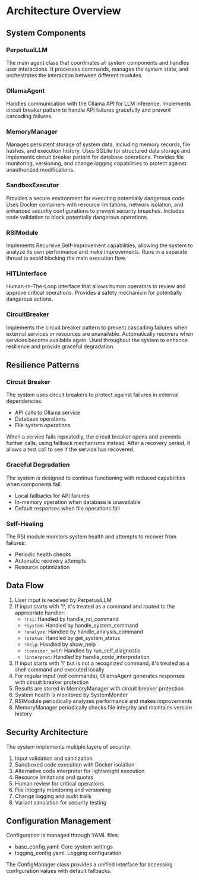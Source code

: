 # Architecture Overview

## System Components

### PerpetualLLM
The main agent class that coordinates all system components and handles user interactions. It processes commands, manages the system state, and orchestrates the interaction between different modules.

### OllamaAgent
Handles communication with the Ollama API for LLM inference. Implements circuit breaker pattern to handle API failures gracefully and prevent cascading failures.

### MemoryManager
Manages persistent storage of system data, including memory records, file hashes, and execution history. Uses SQLite for structured data storage and implements circuit breaker pattern for database operations. Provides file monitoring, versioning, and change logging capabilities to protect against unauthorized modifications.

### SandboxExecutor
Provides a secure environment for executing potentially dangerous code. Uses Docker containers with resource limitations, network isolation, and enhanced security configurations to prevent security breaches. Includes code validation to block potentially dangerous operations.

### RSIModule
Implements Recursive Self-Improvement capabilities, allowing the system to analyze its own performance and make improvements. Runs in a separate thread to avoid blocking the main execution flow.

### HITLInterface
Human-In-The-Loop interface that allows human operators to review and approve critical operations. Provides a safety mechanism for potentially dangerous actions.

### CircuitBreaker
Implements the circuit breaker pattern to prevent cascading failures when external services or resources are unavailable. Automatically recovers when services become available again. Used throughout the system to enhance resilience and provide graceful degradation.

## Resilience Patterns

### Circuit Breaker
The system uses circuit breakers to protect against failures in external dependencies:
- API calls to Ollama service
- Database operations
- File system operations

When a service fails repeatedly, the circuit breaker opens and prevents further calls, using fallback mechanisms instead. After a recovery period, it allows a test call to see if the service has recovered.

### Graceful Degradation
The system is designed to continue functioning with reduced capabilities when components fail:
- Local fallbacks for API failures
- In-memory operation when database is unavailable
- Default responses when file operations fail

### Self-Healing
The RSI module monitors system health and attempts to recover from failures:
- Periodic health checks
- Automatic recovery attempts
- Resource optimization

## Data Flow

1. User input is received by PerpetualLLM
2. If input starts with '!', it's treated as a command and routed to the appropriate handler:
   - `!rsi`: Handled by handle_rsi_command
   - `!system`: Handled by handle_system_command
   - `!analyze`: Handled by handle_analysis_command
   - `!status`: Handled by get_system_status
   - `!help`: Handled by show_help
   - `!consider_self`: Handled by run_self_diagnostic
   - `!interpret`: Handled by handle_code_interpretation
3. If input starts with '!' but is not a recognized command, it's treated as a shell command and executed locally
4. For regular input (not commands), OllamaAgent generates responses with circuit breaker protection
5. Results are stored in MemoryManager with circuit breaker protection
6. System health is monitored by SystemMonitor
7. RSIModule periodically analyzes performance and makes improvements
8. MemoryManager periodically checks file integrity and maintains version history

## Security Architecture

The system implements multiple layers of security:
1. Input validation and sanitization
2. Sandboxed code execution with Docker isolation
3. Alternative code interpreter for lightweight execution
4. Resource limitations and quotas
5. Human review for critical operations
6. File integrity monitoring and versioning
7. Change logging and audit trails
8. Variant simulation for security testing

## Configuration Management

Configuration is managed through YAML files:
- base_config.yaml: Core system settings
- logging_config.yaml: Logging configuration

The ConfigManager class provides a unified interface for accessing configuration values with default fallbacks.
